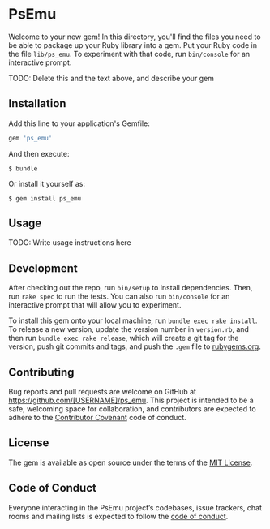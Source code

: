 # PsEmu

Welcome to your new gem! In this directory, you'll find the files you need to be able to package up your Ruby library into a gem. Put your Ruby code in the file `lib/ps_emu`. To experiment with that code, run `bin/console` for an interactive prompt.

TODO: Delete this and the text above, and describe your gem

## Installation

Add this line to your application's Gemfile:

```ruby
gem 'ps_emu'
```

And then execute:

    $ bundle

Or install it yourself as:

    $ gem install ps_emu

## Usage

TODO: Write usage instructions here

## Development

After checking out the repo, run `bin/setup` to install dependencies. Then, run `rake spec` to run the tests. You can also run `bin/console` for an interactive prompt that will allow you to experiment.

To install this gem onto your local machine, run `bundle exec rake install`. To release a new version, update the version number in `version.rb`, and then run `bundle exec rake release`, which will create a git tag for the version, push git commits and tags, and push the `.gem` file to [rubygems.org](https://rubygems.org).

## Contributing

Bug reports and pull requests are welcome on GitHub at https://github.com/[USERNAME]/ps_emu. This project is intended to be a safe, welcoming space for collaboration, and contributors are expected to adhere to the [Contributor Covenant](http://contributor-covenant.org) code of conduct.

## License

The gem is available as open source under the terms of the [MIT License](https://opensource.org/licenses/MIT).

## Code of Conduct

Everyone interacting in the PsEmu project’s codebases, issue trackers, chat rooms and mailing lists is expected to follow the [code of conduct](https://github.com/[USERNAME]/ps_emu/blob/master/CODE_OF_CONDUCT.md).
